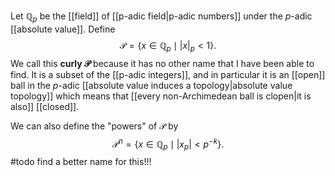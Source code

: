 Let $\mathbb Q_p$ be the [[field]] of [[p-adic field|p-adic numbers]] under the $p$-adic [[absolute value]]. Define $$\mathcal P = \{x\in\mathbb Q_p\mid |x|_p< 1\}.$$ We call this **curly $\mathcal P$** because it has no other name that I have been able to find. It is a subset of the [[p-adic integers]], and in particular it is an [[open]] ball in the $p$-adic [[absolute value induces a topology|absolute value topology]] which means that [[every non-Archimedean ball is clopen|it is also]] [[closed]].

We can also define the "powers" of $\mathcal P$ by $$\mathcal P^n = \{x\in\mathbb Q_p\mid |x_p|<p^{-k}\}.$$
#todo find a better name for this!!!